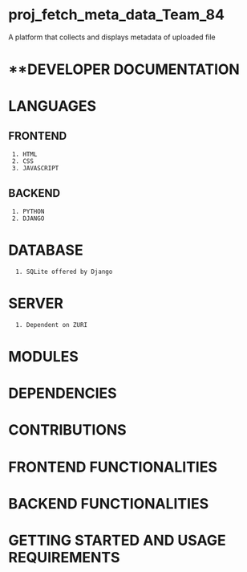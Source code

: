 # proj_fetch_meta_data_Team_84
A platform that collects and displays metadata of uploaded file

# **DEVELOPER DOCUMENTATION
# LANGUAGES
  ## FRONTEND
     1. HTML
     2. CSS
     3. JAVASCRIPT
  ## BACKEND
     1. PYTHON
     2. DJANGO
# DATABASE
      1. SQLite offered by Django
# SERVER
      1. Dependent on ZURI
# MODULES
    
# DEPENDENCIES
# CONTRIBUTIONS
# FRONTEND FUNCTIONALITIES
# BACKEND FUNCTIONALITIES
# GETTING STARTED AND USAGE REQUIREMENTS
